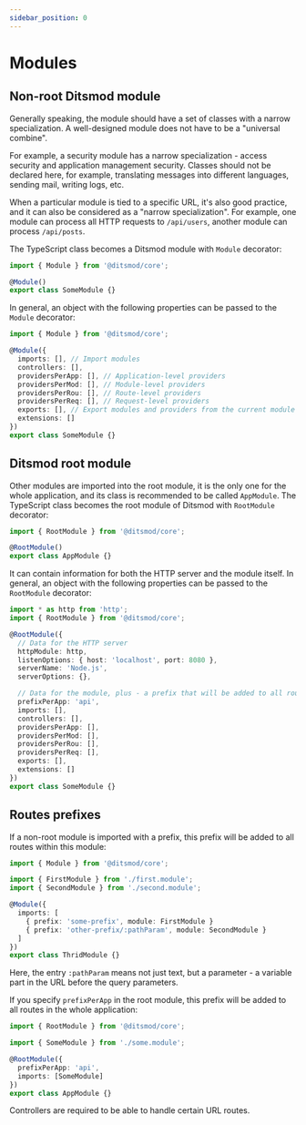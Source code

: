 ```yaml
---
sidebar_position: 0
---
```


# Modules

## Non-root Ditsmod module

Generally speaking, the module should have a set of classes with a narrow specialization.
A well-designed module does not have to be a "universal combine".

For example, a security module has a narrow specialization - access security and application
management security. Classes should not be declared here, for example, translating messages into
different languages, sending mail, writing logs, etc.

When a particular module is tied to a specific URL, it's also good practice, and it can also be
considered as a "narrow specialization". For example, one module can process all HTTP requests to
`/api/users`, another module can process `/api/posts`.

The TypeScript class becomes a Ditsmod module with `Module` decorator:

```ts
import { Module } from '@ditsmod/core';

@Module()
export class SomeModule {}
```

In general, an object with the following properties can be passed to the `Module` decorator:

```ts
import { Module } from '@ditsmod/core';

@Module({
  imports: [], // Import modules
  controllers: [],
  providersPerApp: [], // Application-level providers
  providersPerMod: [], // Module-level providers
  providersPerRou: [], // Route-level providers
  providersPerReq: [], // Request-level providers
  exports: [], // Export modules and providers from the current module
  extensions: []
})
export class SomeModule {}
```

## Ditsmod root module

Other modules are imported into the root module, it is the only one for the whole application, and
its class is recommended to be called `AppModule`. The TypeScript class becomes the root module of
Ditsmod with `RootModule` decorator:

```ts
import { RootModule } from '@ditsmod/core';

@RootModule()
export class AppModule {}
```

It can contain information for both the HTTP server and the module itself. In general, an object
with the following properties can be passed to the `RootModule` decorator:

```ts
import * as http from 'http';
import { RootModule } from '@ditsmod/core';

@RootModule({
  // Data for the HTTP server
  httpModule: http,
  listenOptions: { host: 'localhost', port: 8080 },
  serverName: 'Node.js',
  serverOptions: {},

  // Data for the module, plus - a prefix that will be added to all routes
  prefixPerApp: 'api',
  imports: [],
  controllers: [],
  providersPerApp: [],
  providersPerMod: [],
  providersPerRou: [],
  providersPerReq: [],
  exports: [],
  extensions: []
})
export class SomeModule {}
```

## Routes prefixes

If a non-root module is imported with a prefix, this prefix will be added to all routes within this
module:

```ts
import { Module } from '@ditsmod/core';

import { FirstModule } from './first.module';
import { SecondModule } from './second.module';

@Module({
  imports: [
    { prefix: 'some-prefix', module: FirstModule }
    { prefix: 'other-prefix/:pathParam', module: SecondModule }
  ]
})
export class ThridModule {}
```

Here, the entry `:pathParam` means not just text, but a parameter - a variable part in the URL
before the query parameters.

If you specify `prefixPerApp` in the root module, this prefix will be added to all routes in the
whole application:

```ts
import { RootModule } from '@ditsmod/core';

import { SomeModule } from './some.module';

@RootModule({
  prefixPerApp: 'api',
  imports: [SomeModule]
})
export class AppModule {}
```

Controllers are required to be able to handle certain URL routes.

